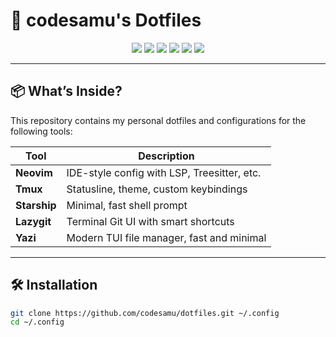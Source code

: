 # 🧩 codesamu's Dotfiles

<p align="center">
  <img src="https://img.shields.io/badge/OS-Arch%20Linux%20(WSL)-1793D1?style=for-the-badge&logo=arch-linux&logoColor=white"/>
  <img src="https://img.shields.io/badge/Shell-zsh-1f425f.svg?style=for-the-badge"/>
  <img src="https://img.shields.io/badge/Editor-Neovim-57A143?style=for-the-badge&logo=neovim&logoColor=white"/>
  <img src="https://img.shields.io/badge/Terminal-Tmux-1BB91F?style=for-the-badge&logo=tmux&logoColor=white"/>
  <img src="https://img.shields.io/badge/Prompt-Starship-FF4C98?style=for-the-badge&logo=starship&logoColor=white"/>
  <img src="https://img.shields.io/github/stars/codesamu/dotfiles?style=for-the-badge"/>
</p>

---

## 📦 What’s Inside?

This repository contains my personal dotfiles and configurations for the following tools:

| Tool       | Description                                      |
|------------|--------------------------------------------------|
| **Neovim** | IDE-style config with LSP, Treesitter, etc.      |
| **Tmux**   | Statusline, theme, custom keybindings            |
| **Starship** | Minimal, fast shell prompt                     |
| **Lazygit** | Terminal Git UI with smart shortcuts            |
| **Yazi**   | Modern TUI file manager, fast and minimal        |

---

## 🛠️ Installation

```bash
git clone https://github.com/codesamu/dotfiles.git ~/.config
cd ~/.config

